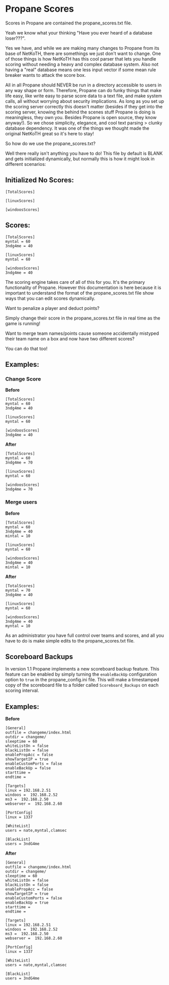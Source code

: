 # Propane Scores

Scores in Propane are contained the propane_scores.txt file.

Yeah we know what your thinking "Have you ever heard of a database loser???".

Yes we have, and while we are making many changes to Propane from its base of NetKoTH, there are somethings we just don't want to change. One of those things is how NetKoTH has this cool parser that lets you handle scoring without needing a heavy and complex database system. Also not having a "real" database means one less input vector if some mean rule breaker wants to attack the score box.


All in all Propane should NEVER be run in a directory accessible to users in any way shape or form. Therefore, Propane can do funky things that make life easy, like write easy to parse score data to a text file, and make system calls, all without worrying about security implications. As long as you set up the scoring server correctly this doesn't matter (besides if they get into the scoring server, knowing the behind the scenes stuff Propane is doing is meaningless, they own you. Besides Propane is open source, they know anyway!). So we chose simplicity, elegance, and cool text parsing > clunky database dependency. It was one of the things we thought made the original NetKoTH great so it's here to stay!


So how do we use the propane_scores.txt?


Well there really isn't anything you have to do! This file by default is BLANK and gets initialized dynamically, but normally this is how it might look in different scenarios:


## Initialized No Scores:

```
[TotalScores]

[linuxScores]

[windoosScores]

```


## Scores:

```
[TotalScores]
myntal = 60
3ndg4me = 40

[linuxScores]
myntal = 60

[windoosScores]
3ndg4me = 40

```


The scoring engine takes care of all of this for you. It's the primary functionality of Propane. However this documentation is here because it is important to understand the format of the propane_scores.txt file show ways that you can edit scores dynamically.


Want to penalize a player and deduct points?

Simply change their score in the propane_scores.txt file in real time as the game is running!

Want to merge team names/points cause someone accidentally mistyped their team name on a box and now have two different scores?

You can do that too!


## Examples:


### Change Score

**Before**
```
[TotalScores]
myntal = 60
3ndg4me = 40

[linuxScores]
myntal = 60

[windoosScores]
3ndg4me = 40

```


**After**
```
[TotalScores]
myntal = 60
3ndg4me = 70

[linuxScores]
myntal = 60

[windoosScores]
3ndg4me = 70

```

### Merge users

**Before**
```
[TotalScores]
myntal = 60
3ndg4me = 40
mintal = 10

[linuxScores]
myntal = 60

[windoosScores]
3ndg4me = 40
mintal = 10

```

**After**
```
[TotalScores]
myntal = 70
3ndg4me = 40

[linuxScores]
myntal = 60

[windoosScores]
3ndg4me = 40
myntal = 10

```


As an administrator you have full control over teams and scores, and all you have to do is make simple edits to the propane_scores.txt file.


## Scoreboard Backups

In version 1.1 Propane implements a new scoreboard backup feature. This feature can be enabled by simply turning the `enableBackUp` configuration option to `true` in the propane_config.ini file. This will make a timestamped copy of the scoreboard file to a folder called `Scoreboard_Backups` on each scoring interval.

## Examples:


**Before**

```
[General]
outfile = changeme/index.html
outdir = changeme/
sleeptime = 60
whiteListOn = false
blackListOn = false
enablePropAcc = false
showTargetIP = true
enableCustomPorts = false
enableBackUp = false
starttime = 
endtime =

[Targets]
linux = 192.168.2.51
windoos =  192.168.2.52
ms3 =  192.168.2.50
webserver =  192.168.2.60

[PortConfig]
linux = 1337

[WhiteList]
users = nate,myntal,clamsec

[BlackList]
users = 3ndG4me

```

**After**

```
[General]
outfile = changeme/index.html
outdir = changeme/
sleeptime = 60
whiteListOn = false
blackListOn = false
enablePropAcc = false
showTargetIP = true
enableCustomPorts = false
enableBackUp = true
starttime = 
endtime =

[Targets]
linux = 192.168.2.51
windoos =  192.168.2.52
ms3 =  192.168.2.50
webserver =  192.168.2.60

[PortConfig]
linux = 1337

[WhiteList]
users = nate,myntal,clamsec

[BlackList]
users = 3ndG4me

```